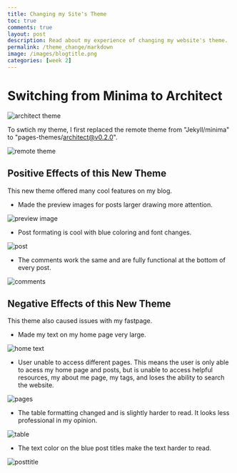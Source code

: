 ```yaml
---
title: Changing my Site's Theme
toc: true
comments: true
layout: post
description: Read about my experience of changing my website's theme.
permalink: /theme_change/markdown
image: /images/blogtitle.png
categories: [week 2]
---
```


# Switching from Minima to Architect

![architect theme]({{site.baseurl}}/images/newthemepage.png)

To swtich my theme, I first replaced the remote theme from "Jekyll/minima" to "pages-themes/architect@v0.2.0".

![remote theme]({{site.baseurl}}/images/themecode.png)



## Positive Effects of this New Theme


This new theme offered many cool features on my blog.

- Made the preview images for posts larger drawing more attention.

![preview image]({{site.baseurl}}/images/previewimage.png)



- Post formating is cool with blue coloring and font changes.

![post]({{site.baseurl}}/images/fontchange.png)



- The comments work the same and are fully functional at the bottom of every post.

![comments]({{site.baseurl}}/images/comments.png)




## Negative Effects of this New Theme

This theme also caused issues with my fastpage.

- Made my text on my home page very large.

![home text]({{site.baseurl}}/images/largetext.png)



- User unable to access different pages. This means the user is only able to acess my home page and posts, but is unable to access helpful resources, my about me page, my tags, and loses the ability to search the website.

![pages]({{site.baseurl}}/images/pagesmissing.png)



- The table formatting changed and is slightly harder to read. It looks less professional in my opinion.

![table]({{site.baseurl}}/images/table.png)



- The text color on the blue post titles make the text harder to read.

![posttitle]({{site.baseurl}}/images/posttitle.png)
